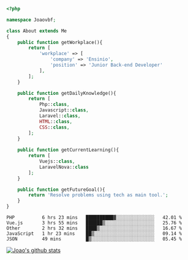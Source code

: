 ```php
<?php

namespace Joaovbf;

class About extends Me
{
    public function getWorkplace(){
        return [
            'workplace' => [
                'company' => 'Ensinio',
                'position' => 'Junior Back-end Developer'
            ],
        ];
    }

    public function getDailyKnowledge(){
        return [
            Php::class,
            Javascript::class,
            Laravel::class,
            HTML::class,
            CSS::class,
        ];
    }
    
    public function getCurrentLearning(){
        return [
            Vuejs::class,
            LaravelNova::class
        ];
    }

    public function getFutureGoal(){
        return 'Resolve problems using tech as main tool.';
    }
}
```
<!--START_SECTION:waka-->
```text
PHP          6 hrs 23 mins   ██████████▓░░░░░░░░░░░░░░   42.01 % 
Vue.js       3 hrs 55 mins   ██████▒░░░░░░░░░░░░░░░░░░   25.76 % 
Other        2 hrs 32 mins   ████▒░░░░░░░░░░░░░░░░░░░░   16.67 % 
JavaScript   1 hr 23 mins    ██▒░░░░░░░░░░░░░░░░░░░░░░   09.14 % 
JSON         49 mins         █▒░░░░░░░░░░░░░░░░░░░░░░░   05.45 % 
```
<!--END_SECTION:waka-->
[![Joao's github stats](https://github-readme-stats.vercel.app/api?username=Joaovbf)](https://github.com/anuraghazra/github-readme-stats)

<!--
**Joaovbf/Joaovbf** is a ✨ _special_ ✨ repository because its `README.md` (this file) appears on your GitHub profile.

Here are some ideas to get you started:

- 🔭 I’m currently working on ...
- 🌱 I’m currently learning ...
- 👯 I’m looking to collaborate on ...    
- 🤔 I’m looking for help with ...
- 💬 Ask me about ...
- 📫 How to reach me: ...
- 😄 Pronouns: ...
- ⚡ Fun fact: ...
-->
